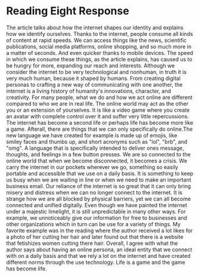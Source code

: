 # Reading Eight Response

The article talks about how the internet shapes our identity and explains how we identify ourselves. Thanks to the internet, people consume all kinds of content at rapid speeds. We can access things like the news, scientific publications, social media platforms, online shopping, and so much more in a matter of seconds. And even quicker thanks to mobile devices. The speed in which we consume these things, as the article explains, has caused us to be hungry for more, expanding our reach and interests. Although we consider the internet to be very technological and nonhuman, in truth it is very much human, because it shaped by humans. From creating digital personas to crafting a new way of communicating with one another, the internet is a living history of humanity's innovations, character, and creativity. For many people, what we do and how we act online are different compared to who we are in real life. The online world may act as the other you or an extension of yourselves. It is like a video game where you create an avatar with complete control over it and suffer very little repercussions. The internet has become a second life or perhaps life has become more like a game. Afterall, there are things that we can only specifically do online.The new language we have created for example is made up of emojis, like smiley faces and thumbs up,  and short acronyms such as "lol", "brb", and "omg". A language that is specifically intended to deliver ones message, thoughts, and feelings in a few button presses. We are so connected to the online world that when we become disconnected, it becomes a crisis. We carry the internet in our pockets wherever we go, something so easily portable and accessible that we use on a daily basis. It is something to keep us busy when we are waiting in line or when we need to make an important business email. Our reliance of the internet is so great that it can only bring misery and distress when we can no longer connect to the internet. It is strange how we are all blocked by physical barriers, yet we can all become connected and unified digitally.
Even though we have painted the internet under a majestic limelight, it is still unpredictable in many other ways. For example, we unnoticeably give our information for free to businesses and other organizations which in turn can be use for a variety of things. My favorite example was in the reading where the author received a lot likes for a photo of her cutting her hair and later found out that there is a website that fetishizes women cutting there hair. Overall, I agree with what the author says about having an online persona, an ideal entity that we connect with on a daily basis and that we rely a lot on the internet and have created different norms through the use technology. Life is a game and the game has become life.

